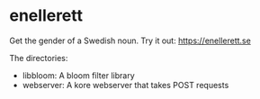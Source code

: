 # enellerett

Get the gender of a Swedish noun. Try it out: https://enellerett.se

The directories:

- libbloom: A bloom filter library
- webserver: A kore webserver that takes POST requests

